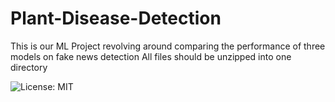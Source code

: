 # Plant-Disease-Detection
This is our ML Project revolving around comparing the performance of three models on fake news detection
All files should be unzipped into one directory

![License: MIT](https://img.shields.io/badge/License-MIT-yellow.svg)
